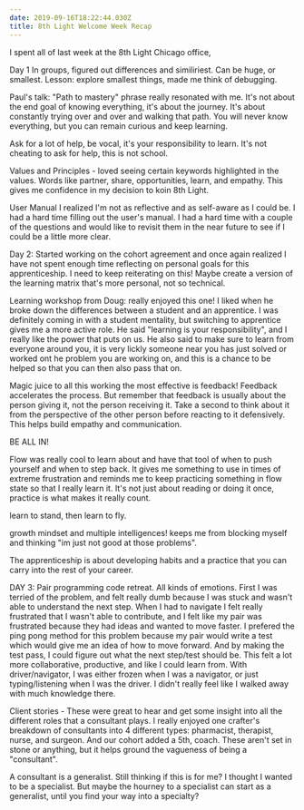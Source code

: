 ```yaml
---
date: 2019-09-16T18:22:44.030Z
title: 8th Light Welcome Week Recap
---
```

I spent all of last week at the 8th Light Chicago office, 

Day 1
In groups, figured out differences and similiriest. Can be huge, or smallest. Lesson: explore smallest things, made me think of debugging. 

Paul's talk:
"Path to mastery" phrase really resonated with me. It's not about the end goal of knowing everything, it's about the journey. It's about constantly trying over and over and walking that path. You will never know everything, but you can remain curious and keep learning. 

Ask for a lot of help, be vocal, it's your responsibility to learn. It's not cheating to ask for help, this is not school. 

Values and Principles - loved seeing certain keywords highlighted in the values. Words like partner, share, opportunities, learn, and empathy. This gives me confidence in my decision to koin 8th Light. 
 
User Manual
I realized I'm not as reflective and as self-aware as I could be. I had a hard time filling out the user's manual. I had a hard time with a couple of the questions and would like to revisit them in the near future to see if I could be a little more clear. 


Day 2:
Started working on the cohort agreement and once again realized I have not spent enough time reflecting on personal goals for this apprenticeship. I need to keep reiterating on this! Maybe create a version of the learning matrix that's more personal, not so technical.

Learning workshop from Doug: really enjoyed this one! I liked when he broke down the differences between a student and an apprentice. I was definitely coming in with a student mentality, but switching to apprentice gives me a more active role. He said "learning is your responsibility", and I really like the power that puts on us. He also said to make sure to learn from everyone around you, it is very lickly someone near you has just solved or worked ont he problem you are working on, and this is a chance to be helped so that you can then also pass that on. 

Magic juice to all this working the most effective is feedback! Feedback accelerates the process. But remember that feedback is usually about the person giving it, not the person receiving it. Take a second to think about it from the perspective of the other person before reacting to it defensively. This helps build empathy and communication. 

BE ALL IN!

Flow was really cool to learn about and have that tool of when to push yourself and when to step back. It gives me something to use in times of extreme frustration and reminds me to keep practicing something in flow state so that I really learn it. It's not just about reading or doing it once, practice is what makes it really count. 

learn to stand, then learn to fly.

growth mindset and multiple intelligences! keeps me from blocking myself and thinking "im just not good at those problems".

The apprenticeship is about developing habits and a practice that you can carry into the rest of your career. 


DAY 3:
Pair programming code retreat. All kinds of emotions. First I was terried of the problem, and felt really dumb because I was stuck and wasn't able to understand the next step. When I had to navigate I felt really frustrated that I wasn't able to contribute, and I felt like my pair was frustrated because they had ideas and wanted to move faster. I prefered the ping pong method for this problem because my pair would write a test which would give me an idea of how to move forward. And by making the test pass, I could figure out what the next step/test should be. This felt a lot more collaborative, productive, and like I could learn from. With driver/navigator, I was either frozen when I was a navigator, or just typing/listening when I was the driver. I didn't really feel like I walked away with much knowledge there. 


Client stories -
These were great to hear and get some insight into all the different roles that a consultant plays. I really enjoyed one crafter's breakdown of consultants into 4 different types: pharmacist, therapist, nurse, and surgeon. And our cohort added a 5th, coach. These aren't set in stone or anything, but it helps ground the vagueness of being a "consultant".

A consultant is a generalist. Still thinking if this is for me? I thought I wanted to be a specialist. But maybe the hourney to a specialist can start as a generalist, until you find your way into a specialty?






